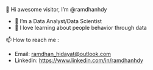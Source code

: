 👋 Hi awesome visitor, I’m @ramdhanhdy
- 👀 I’m a Data Analyst/Data Scientist
- 🌱 I love learning about people behavior through data

📫 How to reach me : 
 - Email: ramdhan_hidayat@outlook.com
 - Linkedin: https://www.linkedin.com/in/ramdhanhdy

<!---
ramdhanhdy/ramdhanhdy is a ✨ special ✨ repository because its `README.md` (this file) appears on your GitHub profile.
You can click the Preview link to take a look at your changes.
--->
